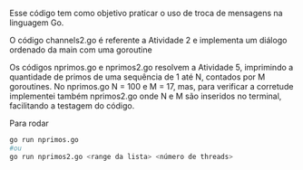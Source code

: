 Esse código tem como objetivo praticar o uso de troca de mensagens na linguagem Go.

O código channels2.go é referente a Atividade 2 e implementa um diálogo ordenado da main com uma goroutine

Os códigos nprimos.go e nprimos2.go resolvem a Atividade 5, imprimindo a quantidade de primos de uma sequência de 1 até N, contados por M goroutines. No nprimos.go N = 100 e M = 17, mas, para verificar a corretude implementei também nprimos2.go onde N e M são inseridos no terminal, facilitando a testagem do código.

Para rodar
```bash
go run nprimos.go
#ou
go run nprimos2.go <range da lista> <número de threads>

